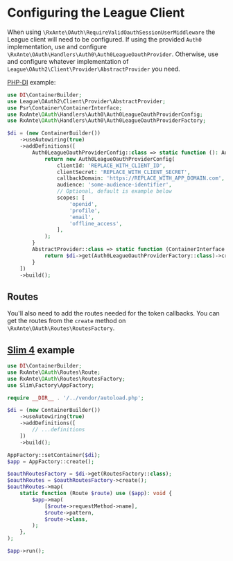 # Configuring the League Client

When using `\RxAnte\OAuth\RequireValidOauthSessionUserMiddleware` the League client will need to be configured. If using the provided `Auth0` implementation, use and configure `\RxAnte\OAuth\Handlers\Auth0\Auth0LeagueOauthProvider`. Otherwise, use and configure whatever implementation of `League\OAuth2\Client\Provider\AbstractProvider` you need.

[PHP-DI](https://php-di.org) example:

```php
use DI\ContainerBuilder;
use League\OAuth2\Client\Provider\AbstractProvider;
use Psr\Container\ContainerInterface;
use RxAnte\OAuth\Handlers\Auth0\Auth0LeagueOauthProviderConfig;
use RxAnte\OAuth\Handlers\Auth0\Auth0LeagueOauthProviderFactory;

$di = (new ContainerBuilder())
    ->useAutowiring(true)
    ->addDefinitions([
        Auth0LeagueOauthProviderConfig::class => static function (): Auth0LeagueOauthProviderConfig {
            return new Auth0LeagueOauthProviderConfig(
                clientId: 'REPLACE_WITH_CLIENT_ID',
                clientSecret: 'REPLACE_WITH_CLIENT_SECRET',
                callbackDomain: 'https://REPLACE_WITH_APP_DOMAIN.com',
                audience: 'some-audience-identifier',
                // Optional, default is example below
                scopes: [
                    'openid',
                    'profile',
                    'email',
                    'offline_access',
                ],
            );
        }
        AbstractProvider::class => static function (ContainerInterface $di) {
            return $di->get(Auth0LeagueOauthProviderFactory::class)->create();
        }
    ])
    ->build();
```

## Routes

You'll also need to add the routes needed for the token callbacks. You can get the routes from the `create` method on `\RxAnte\OAuth\Routes\RoutesFactory`.

## [Slim 4](https://www.slimframework.com) example

```php
use DI\ContainerBuilder;
use RxAnte\OAuth\Routes\Route;
use RxAnte\OAuth\Routes\RoutesFactory;
use Slim\Factory\AppFactory;

require __DIR__ . '/../vendor/autoload.php';

$di = (new ContainerBuilder())
    ->useAutowiring(true)
    ->addDefinitions([
        // ...definitions
    ])
    ->build();

AppFactory::setContainer($di);
$app = AppFactory::create();

$oauthRoutesFactory = $di->get(RoutesFactory::class);
$oauthRoutes = $oauthRoutesFactory->create();
$oauthRoutes->map(
    static function (Route $route) use ($app): void {
        $app->map(
            [$route->requestMethod->name],
            $route->pattern,
            $route->class,
        );
    },
);

$app->run();
```
